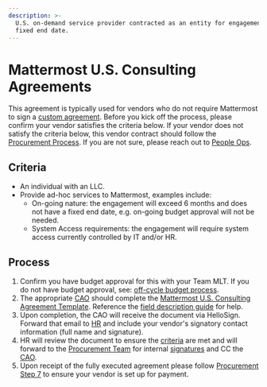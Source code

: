 ```yaml
---
description: >-
  U.S. on-demand service provider contracted as an entity for engagement without
  fixed end date.
---
```


# Mattermost U.S. Consulting Agreements

This agreement is typically used for vendors who do not require Mattermost to sign a [custom agreement](https://handbook.mattermost.com/company/how-to-guides-for-staff/how-to-purchase/how-to-procure-a-vendor-contract#procuring-a-vendor). Before you kick off the process, please confirm your vendor satisfies the criteria below. If your vendor does not satisfy the criteria below, this vendor contract should follow the [Procurement Process](https://handbook.mattermost.com/operations/finance/purchasing/how-to-procure-a-vendor-contract). If you are not sure, please reach out to [People Ops](https://community.mattermost.com/private-core/channels/ask-people-team).

## Criteria

* An individual with an LLC.
* Provide ad-hoc services to Mattermost, examples include:
  * On-going nature: the engagement will exceed 6 months and does not have a fixed end date, e.g. on-going budget approval will not be needed.
  * System Access requirements: the engagement will require system access currently controlled by IT and/or HR.
  
## Process

1. Confirm you have budget approval for this with your Team MLT. If you do not have budget approval, see:  [off-cycle budget process](https://handbook.mattermost.com/operations/finance/budget#off-cycle-budget-approval).
2. The appropriate [CAO](https://handbook.mattermost.com/operations/operations/company-agreements#what-are-e-sign-completion-expectations) should complete the [Mattermost U.S. Consulting Agreement Template](https://app.hellosign.com/s/GnvOJVYW). Reference the [field description guide](https://docs.google.com/document/d/1FKef8xf9N_NTEc0owbAGH4mb0UzU8CJQ5qckGvIl1UM/edit) for help.
3. Upon completion, the CAO will receive the document via HelloSign. Forward that email to [HR](mailto:%20hr@mattermost.com) and include your vendor's signatory contact information \(full name and signature\).
4. HR will review the document to ensure the [criteria](https://handbook.mattermost.com/operations/finance/risk-management/mattermost-templated-agreements#criteria) are met and will forward to the [Procurement Team](https://handbook.mattermost.com/company/how-to-guides-for-staff/how-to-purchase/how-to-procure-a-vendor-contract#step-4-send-for-internal-signature) for internal [signatures](https://handbook.mattermost.com/operations/operations/company-agreements#who-can-sign-on-behalf-of-the-company) and CC the [CAO](https://handbook.mattermost.com/operations/operations/company-agreements#what-are-e-sign-completion-expectations).
5. Upon receipt of the fully executed agreement please follow [Procurement Step 7](https://handbook.mattermost.com/company/how-to-guides-for-staff/how-to-purchase/how-to-procure-a-vendor-contract#step-7-vendor-on-boarding-and-invoice-processing) to ensure your vendor is set up for payment.
